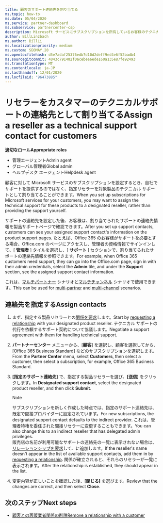 ```yaml
---
title: 顧客のサポート連絡先を割り当てる
ms.topic: how-to
ms.date: 05/04/2020
ms.service: partner-dashboard
ms.subservice: partnercenter-csp
description: Microsoft サービスにサブスクリプションを所有しているお客様のテクニカルサポートの連絡先として、リセラーを割り当てる方法について説明します。
author: BillLinzbach
ms.author: BillLi
ms.localizationpriority: medium
ms.custom: SEOMAY.20
ms.openlocfilehash: d5e7adaf25376edb7d10d2deff9ed4e6f52badb4
ms.sourcegitcommit: 4043c791402f0acebee6ede160a135e87fe92493
ms.translationtype: MT
ms.contentlocale: ja-JP
ms.lasthandoff: 12/01/2020
ms.locfileid: "96473885"
---
```

# <a name="assign-a-reseller-as-a-technical-support-contact-for-customers"></a><span data-ttu-id="ae916-103">リセラーをカスタマーのテクニカルサポートの連絡先として割り当てる</span><span class="sxs-lookup"><span data-stu-id="ae916-103">Assign a reseller as a technical support contact for customers</span></span>

<span data-ttu-id="ae916-104">**適切なロール**</span><span class="sxs-lookup"><span data-stu-id="ae916-104">**Appropriate roles**</span></span>

- <span data-ttu-id="ae916-105">管理エージェント</span><span class="sxs-lookup"><span data-stu-id="ae916-105">Admin agent</span></span>
- <span data-ttu-id="ae916-106">グローバル管理者</span><span class="sxs-lookup"><span data-stu-id="ae916-106">Global admin</span></span>
- <span data-ttu-id="ae916-107">ヘルプデスク エージェント</span><span class="sxs-lookup"><span data-stu-id="ae916-107">Helpdesk agent</span></span>


<span data-ttu-id="ae916-108">顧客に対して Microsoft サービスのサブスクリプションを設定するとき、自社でサポートを提供するのではなく、指定リセラーを対象製品のテクニカル サポートとして割り当てることができます。</span><span class="sxs-lookup"><span data-stu-id="ae916-108">When you set up subscriptions for Microsoft services for your customers, you may want to assign the technical support for these products to a designated reseller, rather than providing the support yourself.</span></span>

<span data-ttu-id="ae916-109">サポートの連絡先を設定した後、お客様は、割り当てられたサポートの連絡先情報を製品サポートページで確認できます。</span><span class="sxs-lookup"><span data-stu-id="ae916-109">After you set up support contacts, customers can see your assigned support contact's information on the product support pages.</span></span> <span data-ttu-id="ae916-110">たとえば、Office 365 のお客様がサポートを必要とする場合、Office.com のページにアクセスし、管理者の資格情報でサインインして、[ **管理者** ] タイルを選択し、[ **サポート** ] セクションで、割り当てられたサポートの連絡先情報を参照できます。</span><span class="sxs-lookup"><span data-stu-id="ae916-110">For example, when Office 365 customers need support, they can go into the Office.com page, sign in with their admin credentials, select the **Admin** tile, and under the **Support** section, see the assigned support contact information.</span></span>

<span data-ttu-id="ae916-111">これは、[マルチパートナー](multipartner.md) シナリオと[マルチチャンネル](multichannel.md) シナリオで使用できます。</span><span class="sxs-lookup"><span data-stu-id="ae916-111">This can be used for [multi-partner](multipartner.md) and [multi-channel](multichannel.md) scenarios.</span></span> 


## <a name="assign-contacts"></a><span data-ttu-id="ae916-112">連絡先を指定する</span><span class="sxs-lookup"><span data-stu-id="ae916-112">Assign contacts</span></span>

1. <span data-ttu-id="ae916-113">まず、指定する製品リセラーとの[関係を要求](request-a-relationship-with-a-customer.md)します。</span><span class="sxs-lookup"><span data-stu-id="ae916-113">Start by [requesting a relationship](request-a-relationship-with-a-customer.md) with your designated product reseller.</span></span> <span data-ttu-id="ae916-114">テクニカル サポートの代行を依頼するサポート契約について協議します。</span><span class="sxs-lookup"><span data-stu-id="ae916-114">Negotiate a support agreement with them for handling technical support.</span></span>

2. <span data-ttu-id="ae916-115">**パートナーセンター** メニューから、[**顧客**] を選択し、顧客を選択してから、[Office 365 Business Standard] などのサブスクリプションを選択します。</span><span class="sxs-lookup"><span data-stu-id="ae916-115">From the **Partner Center** menu, select **Customers**, then select a customer, then select a subscription, for example, Office 365 Business Standard.</span></span>

3. <span data-ttu-id="ae916-116">**[指定のサポート連絡先]** で、指定する製品リセラーを選び、**[送信]** をクリックします。</span><span class="sxs-lookup"><span data-stu-id="ae916-116">In  **Designated support contact**, select the designated product reseller, and then click **Submit**.</span></span> 

      >[!NOTE]  
      ><span data-ttu-id="ae916-117">サブスクリプションを新しく作成した時点では、指定のサポート連絡先は、既定で間接プロバイダーに設定されています。</span><span class="sxs-lookup"><span data-stu-id="ae916-117">For new subscriptions, the designated support contact defaults to the indirect provider.</span></span> <span data-ttu-id="ae916-118">これは、管理者特権を委任された間接リセラーに変更することもできます。</span><span class="sxs-lookup"><span data-stu-id="ae916-118">You can also change this to an indirect reseller that has delegated admin privileges.</span></span>    
    ><span data-ttu-id="ae916-119">販売店の名前が利用可能なサポートの連絡先の一覧に表示されない場合は、 [リレーションシップを要求](request-a-relationship-with-a-customer.md)して、に追加します。</span><span class="sxs-lookup"><span data-stu-id="ae916-119">If the reseller's name doesn't appear in the list of available support contacts, add them in by [requesting a relationship](request-a-relationship-with-a-customer.md).</span></span> <span data-ttu-id="ae916-120">関係が確立されると、それらのリセラーが一覧に表示されます。</span><span class="sxs-lookup"><span data-stu-id="ae916-120">After the relationship is established, they should appear in the list.</span></span>  

4. <span data-ttu-id="ae916-121">変更内容が正しいことを確認した後、**[閉じる]** を選びます。</span><span class="sxs-lookup"><span data-stu-id="ae916-121">Review that the changes are correct, and then select **Close**.</span></span>

## <a name="next-steps"></a><span data-ttu-id="ae916-122">次のステップ</span><span class="sxs-lookup"><span data-stu-id="ae916-122">Next steps</span></span>

- [<span data-ttu-id="ae916-123">顧客との再販業者関係の削除</span><span class="sxs-lookup"><span data-stu-id="ae916-123">Remove a relationship with a customer</span></span>](remove-a-relationship.md)
